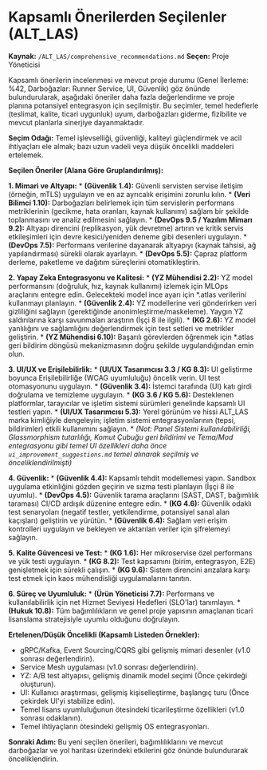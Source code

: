 # Kapsamlı Önerilerden Seçilenler (ALT_LAS)

**Kaynak:** `/ALT_LAS/comprehensive_recommendations.md`
**Seçen:** Proje Yöneticisi

Kapsamlı önerilerin incelenmesi ve mevcut proje durumu (Genel İlerleme: %42, Darboğazlar: Runner Service, UI, Güvenlik) göz önünde bulundurularak, aşağıdaki öneriler daha fazla değerlendirme ve proje planına potansiyel entegrasyon için seçilmiştir. Bu seçimler, temel hedeflerle (teslimat, kalite, ticari uygunluk) uyum, darboğazları giderme, fizibilite ve mevcut planlarla sinerjiye dayanmaktadır.

**Seçim Odağı:** Temel işlevselliği, güvenliği, kaliteyi güçlendirmek ve acil ihtiyaçları ele almak; bazı uzun vadeli veya düşük öncelikli maddeleri ertelemek.

**Seçilen Öneriler (Alana Göre Gruplandırılmış):**

**1. Mimari ve Altyapı:**
    *   **(Güvenlik 1.4):** Güvenli servisten servise iletişim (örneğin, mTLS) uygulayın ve en az ayrıcalık erişimini zorunlu kılın.
    *   **(Veri Bilimci 1.10):** Darboğazları belirlemek için tüm servislerin performans metriklerinin (gecikme, hata oranları, kaynak kullanımı) sağlam bir şekilde toplanmasını ve analiz edilmesini sağlayın.
    *   **(DevOps 9.5 / Yazılım Mimarı 9.2):** Altyapı direncini (replikasyon, yük devretme) artırın ve kritik servis etkileşimleri için devre kesici/yeniden deneme gibi desenleri uygulayın.
    *   **(DevOps 7.5):** Performans verilerine dayanarak altyapıyı (kaynak tahsisi, ağ yapılandırması) sürekli olarak ayarlayın.
    *   **(DevOps 5.5):** Çapraz platform derleme, paketleme ve dağıtım süreçlerini otomatikleştirin.

**2. Yapay Zeka Entegrasyonu ve Kalitesi:**
    *   **(YZ Mühendisi 2.2):** YZ model performansını (doğruluk, hız, kaynak kullanımı) izlemek için MLOps araçlarını entegre edin. Gelecekteki model ince ayarı için *.atlas verilerini kullanmayı planlayın.
    *   **(Güvenlik 2.4):** YZ modellerine veri gönderirken veri gizliliğini sağlayın (gerektiğinde anonimleştirme/maskeleme). Yaygın YZ saldırılarına karşı savunmaları araştırın (İşçi 8 ile ilgili).
    *   **(KG 2.6):** YZ model yanlılığını ve sağlamlığını değerlendirmek için test setleri ve metrikler geliştirin.
    *   **(YZ Mühendisi 6.10):** Başarılı görevlerden öğrenmek için *.atlas geri bildirim döngüsü mekanizmasının doğru şekilde uygulandığından emin olun.

**3. UI/UX ve Erişilebilirlik:**
    *   **(UI/UX Tasarımcısı 3.3 / KG 8.3):** UI geliştirme boyunca Erişilebilirliğe (WCAG uyumluluğu) öncelik verin. UI test otomasyonunu uygulayın.
    *   **(Güvenlik 3.4):** İstemci tarafında (UI) katı girdi doğrulama ve temizleme uygulayın.
    *   **(KG 3.6 / KG 5.6):** Desteklenen platformlar, tarayıcılar ve işletim sistemi sürümleri genelinde kapsamlı UI testleri yapın.
    *   **(UI/UX Tasarımcısı 5.3):** Yerel görünüm ve hissi ALT_LAS marka kimliğiyle dengeleyin; işletim sistemi entegrasyonlarının (tepsi, bildirimler) etkili kullanımını sağlayın.
    *   *(Not: Panel Sistemi kullanılabilirliği, Glassmorphism tutarlılığı, Komut Çubuğu geri bildirimi ve Tema/Mod entegrasyonu gibi temel UI özellikleri daha önce `ui_improvement_suggestions.md` temel alınarak seçilmiş ve önceliklendirilmişti)*

**4. Güvenlik:**
    *   **(Güvenlik 4.4):** Kapsamlı tehdit modellemesi yapın. Sandbox uygulama etkinliğini gözden geçirin ve sızma testi planlayın (İşçi 8 ile uyumlu).
    *   **(DevOps 4.5):** Güvenlik tarama araçlarını (SAST, DAST, bağımlılık taraması) CI/CD ardışık düzenine entegre edin.
    *   **(KG 4.6):** Güvenlik odaklı test senaryoları (negatif testler, yetkilendirme, potansiyel sanal alan kaçışları) geliştirin ve yürütün.
    *   **(Güvenlik 6.4):** Sağlam veri erişim kontrolleri uygulayın ve bekleyen ve aktarılan veriler için şifrelemeyi sağlayın.

**5. Kalite Güvencesi ve Test:**
    *   **(KG 1.6):** Her mikroservise özel performans ve yük testi uygulayın.
    *   **(KG 8.2):** Test kapsamını (birim, entegrasyon, E2E) genişletmek için sürekli çalışın.
    *   **(KG 9.6):** Sistem direncini arızalara karşı test etmek için kaos mühendisliği uygulamalarını tanıtın.

**6. Süreç ve Uyumluluk:**
    *   **(Ürün Yöneticisi 7.7):** Performans ve kullanılabilirlik için net Hizmet Seviyesi Hedefleri (SLO'lar) tanımlayın.
    *   **(Hukuk 10.8):** Tüm bağımlılıkların ve genel proje yapısının amaçlanan ticari lisanslama stratejisiyle uyumlu olduğunu doğrulayın.

**Ertelenen/Düşük Öncelikli (Kapsamlı Listeden Örnekler):**
*   gRPC/Kafka, Event Sourcing/CQRS gibi gelişmiş mimari desenler (v1.0 sonrası değerlendirin).
*   Service Mesh uygulaması (v1.0 sonrası değerlendirin).
*   YZ: A/B test altyapısı, gelişmiş dinamik model seçimi (Önce çekirdeği oluşturun).
*   UI: Kullanıcı araştırması, gelişmiş kişiselleştirme, başlangıç turu (Önce çekirdek UI'yi stabilize edin).
*   Temel lisans uyumluluğunun ötesindeki ticarileştirme özellikleri (v1.0 sonrası odaklanın).
*   Temel ihtiyaçların ötesindeki gelişmiş OS entegrasyonları.

**Sonraki Adım:** Bu yeni seçilen önerileri, bağımlılıklarını ve mevcut darboğazlar ve yol haritası üzerindeki etkilerini göz önünde bulundurarak önceliklendirin.
